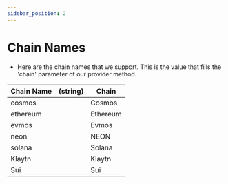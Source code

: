 ```yaml
---
sidebar_position: 2
---
```


# Chain Names
* Here are the chain names that we support. This is the value that fills the 'chain' parameter of our provider method.

| Chain Name | (string) | Chain    |
|------------|----------|----------|
| cosmos     |          | Cosmos   |
| ethereum   |          | Ethereum |
| evmos      |          | Evmos    |
| neon       |          | NEON     |
| solana     |          | Solana   |
| Klaytn     |          | Klaytn   |
| Sui        |          | Sui      |